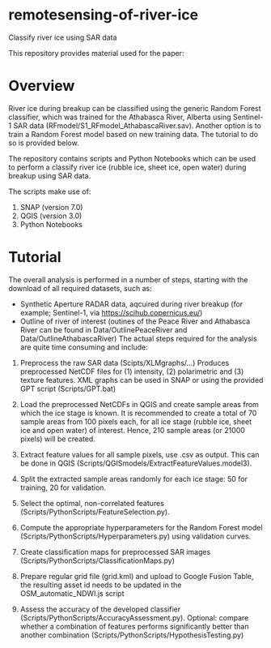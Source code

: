 # remotesensing-of-river-ice
Classify river ice using SAR data

This repository provides material used for the paper: <add a link here>

Overview
========

River ice during breakup can be classified using the generic Random Forest classifier, which was trained for the Athabasca River, Alberta using Sentinel-1 SAR data (RFmodel/S1_RFmodel_AthabascaRiver.sav). Another option is to train a Random Forest model based on new training data. The tutorial to do so is provided below. 

The repository contains scripts and Python Notebooks which can be used to perform a classify river ice (rubble ice, sheet ice, open water) during breakup using SAR data.

The scripts make use of:
  1) SNAP (version 7.0)
  2) QGIS (version 3.0)
  3) Python Notebooks

Tutorial
========

The overall analysis is performed in a number of steps, starting with the download of all required datasets, such as:

* Synthetic Aperture RADAR data, aqcuired during river breakup (for example; Sentinel-1, via https://scihub.copernicus.eu/)
* Outline of river of interest (outines of the Peace River and Athabasca River can be found in Data/OutlinePeaceRiver and Data/OutlineAthabascaRiver)
The actual steps required for the analysis are quite time consuming and include:

1. Preprocess the raw SAR data (Scipts/XLMgraphs/...)
      Produces preprocessed NetCDF files for (1) intensity, (2) polarimetric and (3) texture features. XML graphs can be used in SNAP or using the provided GPT script    (Scripts/GPT.bat)

2. Load the preprocessed NetCDFs in QGIS and create sample areas from which the ice stage is known. It is recommended to create a total of 70 sample areas from 100 pixels each, for all ice stage (rubble ice, sheet ice and open water) of interest. Hence, 210 sample areas (or 21000 pixels) will be created. 

3. Extract feature values for all sample pixels, use .csv as output. This can be done in QGIS (Scripts/QGISmodels/ExtractFeatureValues.model3). 

4. Split the extracted sample areas randomly for each ice stage: 50 for training, 20 for validation.

5. Select the optimal, non-correlated features (Scripts/PythonScripts/FeatureSelection.py).

6. Compute the appropriate hyperparameters for the Random Forest model (Scripts/PythonScripts/Hyperparameters.py) using validation curves.

7. Create classification maps for preprocessed SAR images (Scripts/PythonScripts/ClassificationMaps.py)

6. Prepare regular grid file (grid.kml) and upload to Google Fusion Table, the resulting asset id needs to be updated in the OSM_automatic_NDWI.js script

10. Assess the accuracy of the developed classifier (Scripts/PythonScripts/AccuracyAssessment.py). Optional: compare whether a combination of features performs significantly better than another combination (Scripts/PythonScripts/HypothesisTesting.py)
